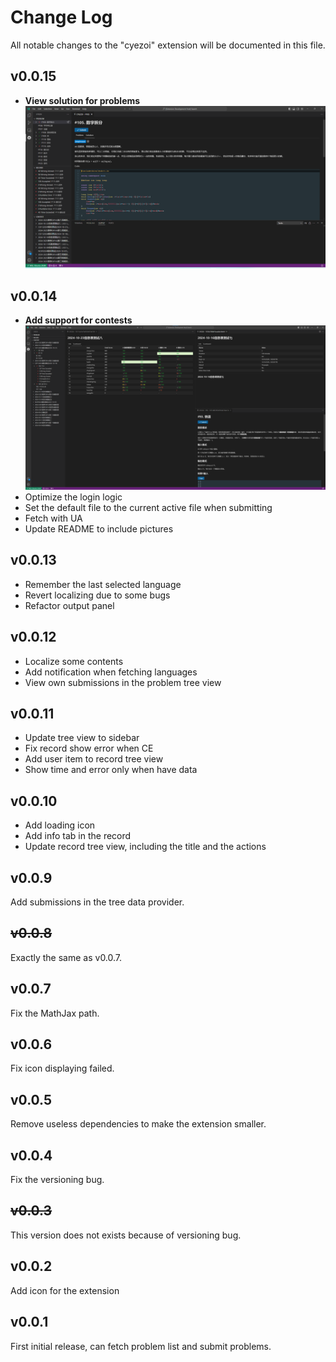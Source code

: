 # Change Log

All notable changes to the "cyezoi" extension will be documented in this file.

## v0.0.15

- **View solution for problems** ![](assets/image-2.png)

## v0.0.14

- **Add support for contests** ![](assets/image.png)
- Optimize the login logic
- Set the default file to the current active file when submitting
- Fetch with UA
- Update README to include pictures

## v0.0.13

- Remember the last selected language
- Revert localizing due to some bugs
- Refactor output panel

## v0.0.12

- Localize some contents
- Add notification when fetching languages
- View own submissions in the problem tree view

## v0.0.11

- Update tree view to sidebar
- Fix record show error when CE
- Add user item to record tree view
- Show time and error only when have data

## v0.0.10

- Add loading icon
- Add info tab in the record
- Update record tree view, including the title and the actions

## v0.0.9

Add submissions in the tree data provider.

## ~~v0.0.8~~

Exactly the same as v0.0.7.

## v0.0.7

Fix the MathJax path.

## v0.0.6

Fix icon displaying failed.

## v0.0.5

Remove useless dependencies to make the extension smaller.

## v0.0.4

Fix the versioning bug.

## ~~v0.0.3~~

This version does not exists because of versioning bug.

## v0.0.2

Add icon for the extension

## v0.0.1

First initial release, can fetch problem list and submit problems.
